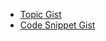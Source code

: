 - [Topic Gist](https://gist.github.com/safal45/ee46bfba1eb5a6dece835e237e6116dd)
- [Code Snippet Gist](https://gist.github.com/safal45/3538d46d23274b2eda8dc29c2126ad8f)
